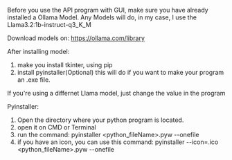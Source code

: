 Before you use the API program with GUI, make sure you have already installed a Ollama Model. Any Models will do, in my case, I use the Llama3.2:1b-instruct-q3_K_M

Download models on: 
https://ollama.com/library

After installing model:
1. make you install tkinter, using pip
2. install pyinstaller(Optional) this will do if you want to make your program an .exe file.

If you're using a differnet Llama model, just change the value in the program

Pyinstaller:
1. Open the directory where your python program is located.
2. open it on CMD or Terminal
3. run the command: pyinstaller <python_fileName>.pyw --onefile
4. if you have an icon, you can use this command: pyinstaller --icon=<iconFileName>.ico <python_fileName>.pyw --onefile
